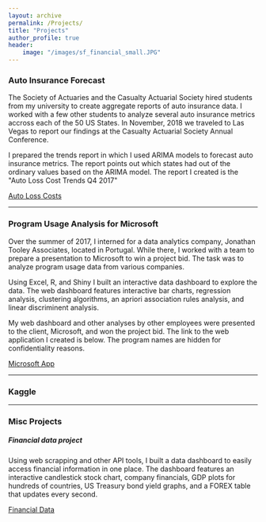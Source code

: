 ```yaml
---
layout: archive
permalink: /Projects/
title: "Projects"
author_profile: true
header:
    image: "/images/sf_financial_small.JPG"
---
```


<h3>Auto Insurance Forecast</h3>

The Society of Actuaries and the Casualty Actuarial Society hired students from my university to create aggregate reports of auto insurance data. I worked with a few other students to analyze several auto insurance metrics accross each of the 50 US States. In November, 2018 we traveled to Las Vegas to report our findings at the Casualty Actuarial Society Annual Conference.

I prepared the trends report in which I used ARIMA models to forecast auto insurance metrics. The report points out which states had out of the ordinary values based on the ARIMA model. The report I created is the "Auto Loss Cost Trends Q4 2017"

<a href = "https://www.soa.org/research-reports/2018/auto-loss-cost-trends/" title = "Auto Loss Costs" target = "_blank">Auto Loss Costs</a>

___

<h3>Program Usage Analysis for Microsoft</h3>

Over the summer of 2017, I interned for a data analytics company, Jonathan Tooley Associates, located in Portugal. While there, I worked with a team to prepare a presentation to Microsoft to win a project bid. The task was to analyze program usage data from various companies. 

Using Excel, R, and Shiny I built an interactive data dashboard to explore the data. The web dashboard features interactive bar charts, regression analysis, clustering algorithms, an apriori association rules analysis, and linear discriminent analysis. 

My web dashboard and other analyses by other employees were presented to the client, Microsoft, and won the project bid. The link to the web application I created is below. The program names are hidden for confidentiality reasons.

<a href="https://trevorjohnson.shinyapps.io/jta_app/" title="Microsoft App" target="_blank">Microsoft App</a>

___

<h3>Kaggle</h3>

___

<h3>Misc Projects</h3>

<h5>Financial data project</h5>

Using web scrapping and other API tools, I built a data dashboard to easily access financial information in one place. The dashboard features an interactive candlestick stock chart, company financials, GDP plots for hundreds of countries, US Treasury bond yield graphs, and a FOREX table that updates every second.

<a href="https://trevorjohnson.shinyapps.io/Finance/" title="Financial Data" target="_blank">Financial Data</a>






